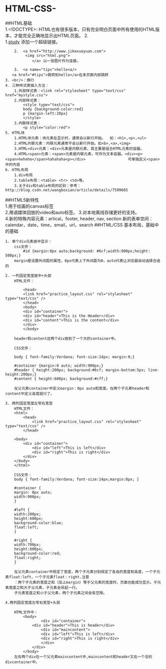 # HTML-CSS-
##HTML基础  
	1.<!DOCTYPE>: HTML也有很多版本，只有完全明白页面中所有使用的HTML版本，才能完全正确地显示出HTML页面。
	2.   
		1.<a href='http://www.jikexueyuan.com'>study</a> 添加一个超级链接。
	
	 	2.  <a href="http://www.jikexueyuan.com">  
			 <img src="html.png">  
        		</a> 以一张图片作为连接。  

		3.  <a name="tips">hello<a/>
	   <a href="#tips">跳转到hello</a>在本页面内部跳转
	3. <br/>：换行
	4. 三种样式表插入方法：  
		1.外部样式表：<link rel="stylesheet" type="text/css" href="mystyle.css">  
		2.内部样式表：  
			<style type="text/css">  
			body {background-color:red}
			p {margin-left:20px}   
			</style>
		3.内联样式表：  
			<p style="color:red">  
	5. HTML块  
		1.HTML块元素：块元素在显示时，通常会以新行开始。  如：<h1>,<p>,<ul>  
		2.HTML内联元素：内联元素通常不会以新行开始。如<b>,<a>,<img>  
		3.HTML<div>元素：<div>元素是内联元素，其主要是组合HTML元素的容器。
		4.HTML<span>元素：<span>元素是内联元素，可作为文本容器。<div><p><span>hehehe</span>hahahaha<p></div> 					可单独定义<span>中的内容  
	6. HTML布局  
		1.div布局  
		2.table布局：<table> <tr> <td>等。  
		3.关于div和table布局的区别：参考：http://blog.csdn.net/wangboxian/article/details/7599665
##HTML5新特性  
	1.用于绘画的canvas标签  
	2.用语媒体回放的video和auto标签。
	3.对本地离线存储更好的支持。  
	4.新的特殊内容元素：artical，footer, header, nav, section.新的表单空间：calendar，date，time，email，url，search
##HTML/CSS 基本布局，基础中的基础

	1. 单个div元素居中显示：
		css文件：
			#id {margin:0px auto;background: #6cf;width:900px;height: 500px;}
		margin是设置外间距的属性，0px代表上下外间距为0，auto代表让浏览器自动选择合适的
			
	2. 一列固定宽度居中+头部
		HTML文件：
      
    		<head>
        	<link href="practice_layout.css" rel="stylesheet" type="text/css" />
    		</head>
    		<body>
			<div id="container">
			<div id="header">This is the Header</div>
			<div id="content">This is the content</div>
			</div>
			</body>

		header和content这两个div放到了一个大的container中。
		
		CSS文件：
		
		body { font-family:Verdana; font-size:14px; margin:0;}

		#container {margin:0 auto; width:900px;}
		#header { height:200px; background:#6cf; margin-bottom:5px; line-height:200px;}
		#content { height:600px; background:#cff;}
		
		在父元素container中定义margin：0px auto和宽度。在两个子元素header和content中定义高度就行了。
		
	3. 两列固定宽度左窄右宽型
		HTML文件：
		<html>
			<head>
				<link href="practice_layout.css" rel="stylesheet" type="text/css" />
			</head>
	
		<body>
			<div id="container">
				<div id="left">This is left</div>
				<div id="right">This is right</div>
			</div>
		</body>
		</html>
		
		CSS文件：
		body { font-family:Verdana; font-size:14px;margin:0px; }

		#container {
		margin: 0px auto;
		width:900px;
		}

		#left {
		width:200px;
		height:600px;
		background-color:blue;
		float:left;
		}

		#right {
		width:700px; 
		height:600px;
		background-color:red;
		float:right;
		}
		
		在父元素container中规定了宽度，两个子元素分别规定了各自的宽度和高度，一个子元素float:left，一个子元素float：right.注意  
		：两个子元素的宽度之和（加上margin）等于父元素的宽度时，页面也能成功显示。子元素宽度之和大于父元素，子元素会另起一行。  
		子元素宽度之和小于父元素，两个子元素之间会有空隙。
		
	4.两列固定宽度左窄右宽型+头部
	
		HTML文件中：
			<body>
			        <div id="container">
				<div id="header">This is header</div>
					<div id="maincontent">
					<div id="left">This is left</div>
					<div id="right">This is right</div>
					</div>
				</div>
			</body>
		左右两个div在一个父元素maincontent中,maincontent和header又在一个总的divcontainer中。  
	
		
      


